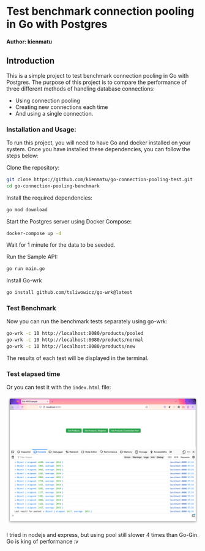 # Test benchmark connection pooling in Go with Postgres
#### Author: kienmatu

## Introduction
This is a simple project to test benchmark connection pooling in Go with Postgres. 
The purpose of this project is to compare the performance of three different methods of handling database connections: 
- Using connection pooling
- Creating new connections each time
- And using a single connection.

### Installation and Usage:

To run this project, you will need to have Go and docker installed on your system.
Once you have installed these dependencies, you can follow the steps below:

Clone the repository:

```bash
git clone https://github.com/kienmatu/go-connection-pooling-test.git
cd go-connection-pooling-benchmark
```

Install the required dependencies:

```bash
go mod download
```
Start the Postgres server using Docker Compose:

```bash
docker-compose up -d
```
Wait for 1 minute for the data to be seeded.

Run the Sample API:
```bash
go run main.go
```

Install Go-wrk
```bash
go install github.com/tsliwowicz/go-wrk@latest
```
### Test Benchmark
Now you can run the benchmark tests separately using go-wrk:

```bash
go-wrk -c 10 http://localhost:8080/products/pooled
go-wrk -c 10 http://localhost:8080/products/normal
go-wrk -c 10 http://localhost:8080/products/new
```

The results of each test will be displayed in the terminal.

### Test elapsed time
Or you can test it with the `index.html` file:

![test.png](test.png)


I tried in nodejs and express, but using pool still slower 4 times than Go-Gin.
Go is king of performance :v